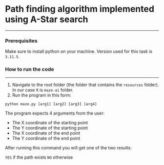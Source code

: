 # Path finding algorithm implemented using A-Star search
---
### Prerequisites
Make sure to install python on your machine. Version used for this task is `3.11.5`.

### How to run the code
---
1. Navigate to the root folder (the folder that contains the `resources` folder). In our case it is `maze-ai` folder. 
2. Run the program in this form:
```
python maze.py [arg1] [arg2] [arg3] [arg4]
```

The program expects 4 arguments from the user:
* The X coordinate of the starting point
* The Y coordinate of the starting point
* The X coordinate of the end point
* The Y coordinate of the end point

After running this command you will get one of the two results:

`YES` if the path exists
`NO` otherwise

